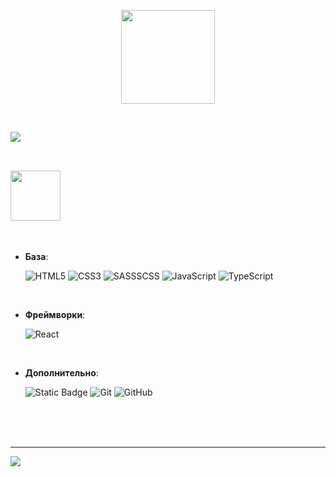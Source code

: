 <p align="center">
	<img src="https://i.pinimg.com/originals/b9/98/12/b998122f2c7ef8462a078fb6792ec411.gif" style="height: 150px">
</p>

<br>

<img src="https://user-images.githubusercontent.com/73097560/115834477-dbab4500-a447-11eb-908a-139a6edaec5c.gif"><br><br>

## <img src="https://i.imgur.com/vvWbcXG.png" style="height: 80px">
<br>

<p align="center">
    
- **База**:

   ![HTML5](https://img.shields.io/badge/HTML5%20-%23E34F26.svg?style=for-the-badge&logo=html5&logoColor=white)
   ![CSS3](https://img.shields.io/badge/CSS%20-%231572B6.svg?style=for-the-badge&logo=css3&logoColor=white)
   ![SASSSCSS](https://img.shields.io/badge/SASS%20%2F%20SCSS-purple?style=for-the-badge&logo=sass)
   ![JavaScript](https://img.shields.io/badge/JavaScript%20-%23F7DF1E.svg?style=for-the-badge&logo=javascript&logoColor=black)
   ![TypeScript](https://img.shields.io/badge/TypeScript-blue?style=for-the-badge&logo=typescript&logoColor=white)


<br>

- **Фреймворки**:

   ![React](https://img.shields.io/badge/React%20JS-blue?style=for-the-badge&logo=react&logoColor=white)


<br>

- **Дополнительно**:

  ![Static Badge](https://img.shields.io/badge/Vite%20JS-yellow?style=for-the-badge&logo=vite)
  ![Git](https://img.shields.io/badge/git-%23F05033.svg?style=for-the-badge&logo=git&logoColor=white)
  ![GitHub](https://img.shields.io/badge/github-%23121011.svg?style=for-the-badge&logo=github&logoColor=white)

<br>

<br>
<br>

-----
<img src="https://static.wikia.nocookie.net/all-worlds-alliance/images/0/09/1320829362_preview_tumblr_ntz2zs43Hc1qidtgco4_540.png/revision/latest/scale-to-width-down/250?cb=20190304141316">

<br>
